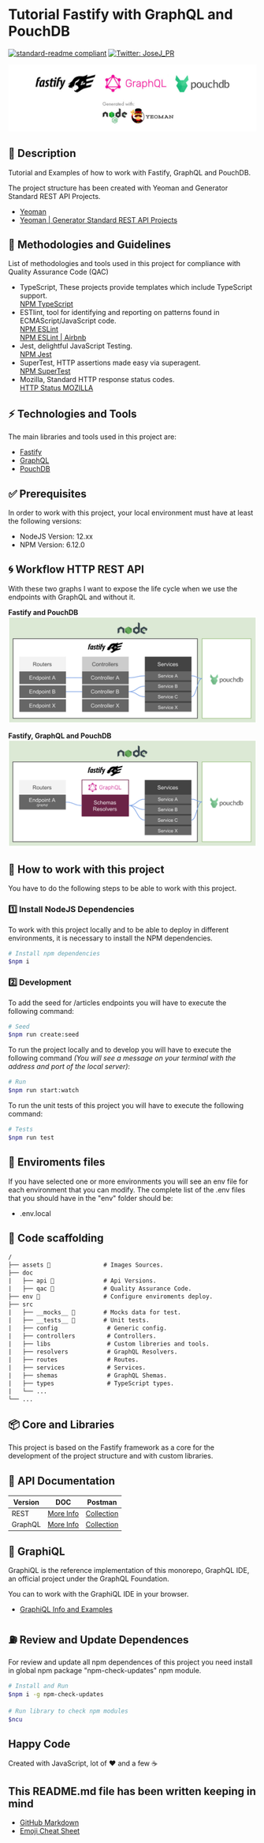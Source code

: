 # Tutorial Fastify with GraphQL and PouchDB

[![standard-readme compliant](https://img.shields.io/badge/readme%20style-standard-brightgreen.svg?style=flat-square)](https://github.com/RichardLitt/standard-readme)
[![Twitter: JoseJ_PR](https://img.shields.io/twitter/url?color=1991DA&label=Twitter%20%40JoseJ_PR&logo=twitter&logoColor=FFFFFF&style=flat-square&url=https%3A%2F%2Ftwitter.com%2FJoseJ_PR)](https://twitter.com/JoseJ_PR)

![Banner](./assets/banner.jpg)

## 🔖 Description

Tutorial and Examples of how to work with Fastify, GraphQL and PouchDB.

The project structure has been created with Yeoman and Generator Standard REST API Projects.

* [Yeoman](https://yeoman.io/)
* [Yeoman | Generator Standard REST API Projects](https://github.com/JoseJPR/yeoman-generator-rest-api-projects)

## 📌 Methodologies and Guidelines

List of methodologies and tools used in this project for compliance with Quality Assurance Code (QAC)

* TypeScript, These projects provide templates which include TypeScript support. \
  [NPM TypeScript](https://www.npmjs.com/package/typescript)
* ESTlint, tool for identifying and reporting on patterns found in ECMAScript/JavaScript code. \
  [NPM ESLint](https://www.npmjs.com/package/eslint) \
  [NPM ESLint | Airbnb](https://www.npmjs.com/package/eslint-config-airbnb)
* Jest, delightful JavaScript Testing. \
  [NPM Jest](https://www.npmjs.com/package/jest)
* SuperTest, HTTP assertions made easy via superagent. \
  [NPM SuperTest](https://www.npmjs.com/package/supertest)
* Mozilla, Standard HTTP response status codes. \
  [HTTP Status MOZILLA](https://developer.mozilla.org/es/docs/Web/HTTP/Status)

## ⚡️ Technologies and Tools

The main libraries and tools used in this project are:

* [Fastify](https://www.fastify.io/)
* [GraphQL](https://graphql.org/)
* [PouchDB](https://pouchdb.com/)

## ✅ Prerequisites

In order to work with this project, your local environment must have at least the following versions:

* NodeJS Version: 12.xx
* NPM Version: 6.12.0

## 🌀 Workflow HTTP REST API

With these two graphs I want to expose the life cycle when we use the endpoints with GraphQL and without it.

**Fastify and PouchDB**
![Banner](./assets/fastify-puchdb.png)

**Fastify, GraphQL and PouchDB**
![Banner](./assets/fastify-graphql-puchdb.png)

## 📐 How to work with this project

You have to do the following steps to be able to work with this project.

### 1️⃣ Install NodeJS Dependencies
To work with this project locally and to be able to deploy in different environments, it is necessary to install the NPM dependencies.

```bash
# Install npm dependencies
$npm i
```

### 2️⃣ Development

To add the seed for /articles endpoints you will have to execute the following command:

```bash
# Seed
$npm run create:seed
```

To run the project locally and to develop you will have to execute the following command _(You will see a message on your terminal with the address and port of the local server)_:

```bash
# Run
$npm run start:watch
```

To run the unit tests of this project you will have to execute the following command:

```bash
# Tests
$npm run test
```

## 🔌 Enviroments files

If you have selected one or more environments you will see an env file for each environment that you can modify. The complete list of the .env files that you should have in the "env" folder should be:

* .env.local

## 📂 Code scaffolding

```any
/
├── assets 🌈               # Images Sources.
├── doc
|   ├── api 🚠              # Api Versions.
|   ├── qac 🔰              # Quality Assurance Code.
├── env 🔌                  # Configure enviroments deploy.
├── src
|   ├── __mocks__ 👻        # Mocks data for test.
|   ├── __tests__ 🚥        # Unit tests.
|   ├── config              # Generic config.
|   ├── controllers         # Controllers.
|   ├── libs                # Custom libreries and tools.
|   ├── resolvers           # GraphQL Resolvers.
|   ├── routes              # Routes.
|   ├── services            # Services.
|   ├── shemas              # GraphQL Shemas.
|   ├── types               # TypeScript types.
|   └── ...
└── ...
```

## 📦 Core and Libraries

This project is based on the Fastify framework as a core for the development of the project structure and with custom libraries.

## 🚠 API Documentation

| Version | DOC | Postman |
| ------- | --- | ------- |
| REST | [More Info](./doc/api/REST.md)| [Collection](./doc/api/postman-collection-rest.json) |
| GraphQL | [More Info](./doc/api/GRAPHQL.md)| [Collection](./doc/api/postman-collection-graphql.json) |

## 🔮 GraphiQL

GraphiQL is the reference implementation of this monorepo, GraphQL IDE, an official project under the GraphQL Foundation.

You can to work with the GraphiQL IDE in your browser.

* [GraphiQL Info and Examples](./doc/api/GRAPHIQL.md)

## ⛽️ Review and Update Dependences

For review and update all npm dependences of this project you need install in global npm package "npm-check-updates" npm module.

```bash
# Install and Run
$npm i -g npm-check-updates

# Run library to check npm modules
$ncu
```

## Happy Code

Created with JavaScript, lot of ❤️ and a few ☕️

## This README.md file has been written keeping in mind

* [GitHub Markdown](https://guides.github.com/features/mastering-markdown/)
* [Emoji Cheat Sheet](https://www.webfx.com/tools/emoji-cheat-sheet/)
